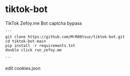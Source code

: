 # tiktok-bot
TikTok Zefoy.me Bot captcha bypass

    ```
    git clone https://github.com/MrR00tsuz/tiktok-bot.git
    cd tiktok-bot-main
    pip install -r requirements.txt
    double click run_zefoy.me
    
    ```

edit cookies.json

